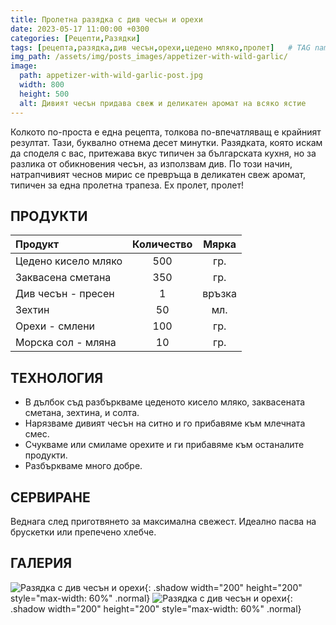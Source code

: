 ```yaml
---
title: Пролетна разядка с див чесън и орехи
date: 2023-05-17 11:00:00 +0300
categories: [Рецепти,Разядки]
tags: [рецепта,разядка,див чесън,орехи,цедено мляко,пролет]   # TAG names should always be lowercase
img_path: /assets/img/posts_images/appetizer-with-wild-garlic/
image:
  path: appetizer-with-wild-garlic-post.jpg
  width: 800
  height: 500
  alt: Дивият чесън придава свеж и деликатен аромат на всяко ястие
---
```


Колкото по-проста е една рецепта, толкова по-впечатляващ е крайният резултат. Тази, буквално отнема десет минутки. Разядката, която искам да споделя с вас, притежава вкус типичен за българската кухня, но за разлика от обикновения чесън, аз използвам див. По този начин, натрапчивият чеснов мирис се превръща в деликатен свеж аромат, типичен за една пролетна трапеза. Ех пролет, пролет!

## **ПРОДУКТИ**

| Продукт                    |Количество  |Мярка   |
|:---------------------------|:----------:|:------:|
|Цедено кисело мляко         |500         |гр.     |
|Заквасена сметана           |350         |гр.     |
|Див чесън - пресен          |1           |връзка  |
|Зехтин                      |50          |мл.     |
|Орехи - смлени              |100         |гр.     |
|Морска сол - мляна          |10          |гр.     |

## **ТЕХНОЛОГИЯ**

- В дълбок съд разбъркваме цеденото кисело мляко, заквасената сметана, зехтина, и солта.
- Нарязваме дивият чесън на ситно и го прибавяме към млечната смес.
- Счукваме или смиламе орехите и ги прибавяме към останалите продукти.
- Разбъркваме много добре.

## **СЕРВИРАНЕ**

Веднага след приготвянето за максимална свежест. Идеално пасва на брускетки или препечено хлебче.

## **ГАЛЕРИЯ**

![Разядка с див чесън и орехи](appetizer-with-wild-garlic-01.jpg){: .shadow width="200" height="200" style="max-width: 60%" .normal}
![Разядка с див чесън и орехи](appetizer-with-wild-garlic-02.jpg){: .shadow width="200" height="200" style="max-width: 60%" .normal}
